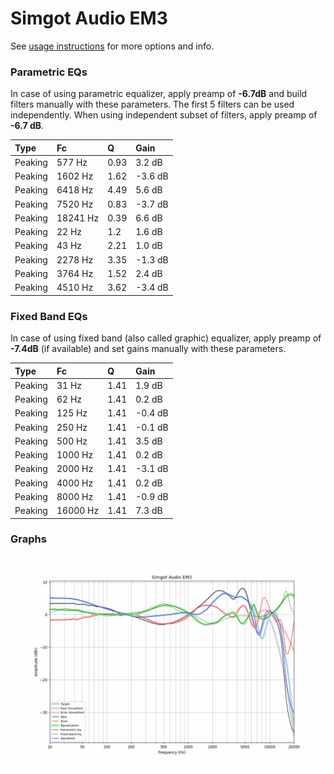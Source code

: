 # Simgot Audio EM3
See [usage instructions](https://github.com/jaakkopasanen/AutoEq#usage) for more options and info.

### Parametric EQs
In case of using parametric equalizer, apply preamp of **-6.7dB** and build filters manually
with these parameters. The first 5 filters can be used independently.
When using independent subset of filters, apply preamp of **-6.7 dB**.

| Type    | Fc       |    Q | Gain    |
|:--------|:---------|:-----|:--------|
| Peaking | 577 Hz   | 0.93 | 3.2 dB  |
| Peaking | 1602 Hz  | 1.62 | -3.6 dB |
| Peaking | 6418 Hz  | 4.49 | 5.6 dB  |
| Peaking | 7520 Hz  | 0.83 | -3.7 dB |
| Peaking | 18241 Hz | 0.39 | 6.6 dB  |
| Peaking | 22 Hz    | 1.2  | 1.6 dB  |
| Peaking | 43 Hz    | 2.21 | 1.0 dB  |
| Peaking | 2278 Hz  | 3.35 | -1.3 dB |
| Peaking | 3764 Hz  | 1.52 | 2.4 dB  |
| Peaking | 4510 Hz  | 3.62 | -3.4 dB |

### Fixed Band EQs
In case of using fixed band (also called graphic) equalizer, apply preamp of **-7.4dB**
(if available) and set gains manually with these parameters.

| Type    | Fc       |    Q | Gain    |
|:--------|:---------|:-----|:--------|
| Peaking | 31 Hz    | 1.41 | 1.9 dB  |
| Peaking | 62 Hz    | 1.41 | 0.2 dB  |
| Peaking | 125 Hz   | 1.41 | -0.4 dB |
| Peaking | 250 Hz   | 1.41 | -0.1 dB |
| Peaking | 500 Hz   | 1.41 | 3.5 dB  |
| Peaking | 1000 Hz  | 1.41 | 0.2 dB  |
| Peaking | 2000 Hz  | 1.41 | -3.1 dB |
| Peaking | 4000 Hz  | 1.41 | 0.2 dB  |
| Peaking | 8000 Hz  | 1.41 | -0.9 dB |
| Peaking | 16000 Hz | 1.41 | 7.3 dB  |

### Graphs
![](./Simgot%20Audio%20EM3.png)